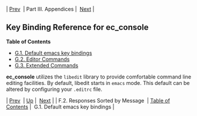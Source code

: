 | [Prev](responses-by-message)  | Part III. Appendices |  [Next](libedit.keys.emacs.php) |
## Key Binding Reference for ec_console
**Table of Contents**

* [G.1\. Default emacs key bindings](libedit.keys.emacs)
* [G.2\. Editor Commands](libedit.editor.commands)
* [G.3\. Extended Commands](libedit.extended)

**ec_console** utilizes the `libedit` library to provide comfortable command line editing facilities. By default, libedit starts in `emacs` mode. This default can be altered by configuring your `.editrc` file.

| [Prev](responses-by-message)  | [Up](p.appendices.php) |  [Next](libedit.keys.emacs.php) |
| F.2. Responses Sorted by Message  | [Table of Contents](index) |  G.1. Default emacs key bindings |
